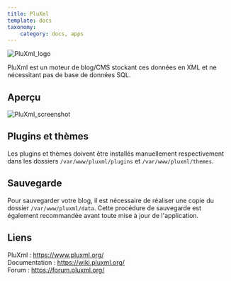 ```yaml
---
title: PluXml
template: docs
taxonomy:
    category: docs, apps
---
```


![PluXml_logo](images/PluXml_logo.png)

PluXml est un moteur de blog/CMS stockant ces données en XML et ne nécessitant pas de base de données SQL.

## Aperçu

![PluXml_screenshot](images/PluXml_screenshot.jpg)

## Plugins et thèmes

Les plugins et thèmes doivent être installés manuellement respectivement dans les dossiers `/var/www/pluxml/plugins` et `/var/www/pluxml/themes`.

## Sauvegarde

Pour sauvegarder votre blog, il est nécessaire de réaliser une copie du dossier `/var/www/pluxml/data`. Cette procédure de sauvegarde est également recommandée avant toute mise à jour de l'application.

## Liens

PluXml : https://www.pluxml.org/  
Documentation : https://wiki.pluxml.org/  
Forum : https://forum.pluxml.org/
